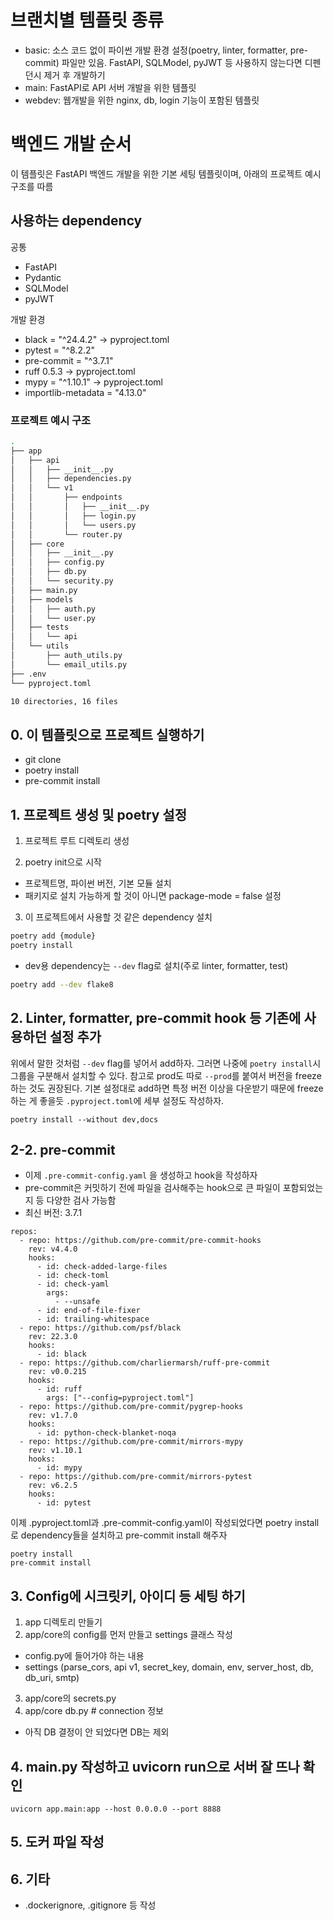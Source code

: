 # 브랜치별 템플릿 종류
- basic: 소스 코드 없이 파이썬 개발 환경 설정(poetry, linter, formatter, pre-commit) 파일만 있음. FastAPI, SQLModel, pyJWT 등 사용하지 않는다면 디펜던시 제거 후 개발하기
- main: FastAPI로 API 서버 개발을 위한 템플릿
- webdev: 웹개발을 위한 nginx, db, login 기능이 포함된 템플릿

# 백엔드 개발 순서
이 템플릿은 FastAPI 백엔드 개발을 위한 기본 세팅 템플릿이며, 아래의 프로젝트 예시 구조를 따름

## 사용하는 dependency
공통
- FastAPI
- Pydantic
- SQLModel
- pyJWT

개발 환경
- black = "^24.4.2" -> pyproject.toml
- pytest = "^8.2.2"
- pre-commit = "^3.7.1"
- ruff 0.5.3 -> pyproject.toml
- mypy = "^1.10.1" -> pyproject.toml
- importlib-metadata = "4.13.0"


### 프로젝트 예시 구조
```bash
.
├── app
│   ├── api
│   │   ├── __init__.py
│   │   ├── dependencies.py
│   │   └── v1
│   │       ├── endpoints
│   │       │   ├── __init__.py
│   │       │   ├── login.py
│   │       │   └── users.py
│   │       └── router.py
│   ├── core
│   │   ├── __init__.py
│   │   ├── config.py
│   │   ├── db.py
│   │   └── security.py
│   ├── main.py
│   ├── models
│   │   ├── auth.py
│   │   └── user.py
│   ├── tests
│   │   └── api
│   └── utils
│       ├── auth_utils.py
│       └── email_utils.py
├── .env
└── pyproject.toml

10 directories, 16 files

```

## 0. 이 템플릿으로 프로젝트 실행하기
- git clone
- poetry install
- pre-commit install


## 1. 프로젝트 생성 및 poetry 설정
1. 프로젝트 루트 디렉토리 생성

2. poetry init으로 시작
- 프로젝트명, 파이썬 버전, 기본 모듈 설치
- 패키지로 설치 가능하게 할 것이 아니면 package-mode = false 설정

3. 이 프로젝트에서 사용할 것 같은 dependency 설치
```bash
poetry add {module}
poetry install
```
- dev용 dependency는 `--dev` flag로 설치(주로 linter, formatter, test)
```bash
poetry add --dev flake8
```

## 2. Linter, formatter, pre-commit hook 등 기존에 사용하던 설정 추가
위에서 말한 것처럼 `--dev` flag를 넣어서 add하자.
그러면 나중에 `poetry install`시 그룹을 구분해서 설치할 수 있다.
참고로 prod도 따로 `--prod`를 붙여서 버전을 freeze하는 것도 권장된다.
기본 설정대로 add하면 특정 버전 이상을 다운받기 때문에 freeze하는 게 좋을듯
`.pyproject.toml`에 세부 설정도 작성하자.

```
poetry install --without dev,docs
```

## 2-2. pre-commit
- 이제 `.pre-commit-config.yaml` 을 생성하고 hook을 작성하자
- pre-commit은 커밋하기 전에 파일을 검사해주는 hook으로 큰 파일이 포함되었는지 등 다양한 검사 가능함
- 최신 버전: 3.7.1
```
repos:
  - repo: https://github.com/pre-commit/pre-commit-hooks
    rev: v4.4.0
    hooks:
      - id: check-added-large-files
      - id: check-toml
      - id: check-yaml
        args:
          - --unsafe
      - id: end-of-file-fixer
      - id: trailing-whitespace
  - repo: https://github.com/psf/black
    rev: 22.3.0
    hooks:
      - id: black
  - repo: https://github.com/charliermarsh/ruff-pre-commit
    rev: v0.0.215
    hooks:
      - id: ruff
        args: ["--config=pyproject.toml"]
  - repo: https://github.com/pre-commit/pygrep-hooks
    rev: v1.7.0
    hooks:
      - id: python-check-blanket-noqa
  - repo: https://github.com/pre-commit/mirrors-mypy
    rev: v1.10.1
    hooks:
      - id: mypy
  - repo: https://github.com/pre-commit/mirrors-pytest
    rev: v6.2.5
    hooks:
      - id: pytest
```


이제 .pyproject.toml과 .pre-commit-config.yaml이 작성되었다면 poetry install로 dependency들을 설치하고 pre-commit install 해주자
```
poetry install
pre-commit install
```


## 3. Config에 시크릿키, 아이디 등 세팅 하기
1. app 디렉토리 만들기
2. app/core의 config를 먼저 만들고 settings 클래스 작성
- config.py에 들어가야 하는 내용
- settings
  (parse_cors, api v1, secret_key, domain, env, server_host,
  db, db_uri,
  smtp)
3. app/core의 secrets.py
4. app/core db.py # connection 정보
- 아직 DB 결정이 안 되었다면 DB는 제외

## 4. main.py 작성하고 uvicorn run으로 서버 잘 뜨나 확인
`uvicorn app.main:app --host 0.0.0.0 --port 8888`

## 5. 도커 파일 작성

## 6. 기타
- .dockerignore, .gitignore 등 작성

